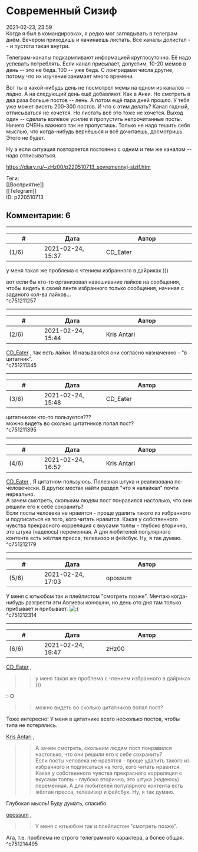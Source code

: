 Современный Сизиф
=================

  
2021-02-23, 23:59  
 Когда я был в командировках, я редко мог заглядывать в телеграм днём. Вечером приходишь и начинаешь листать. Все каналы долистал -- и пустота такая внутри.   
   
 Телеграм-каналы подкармливают информацией круглосуточно. Её надо успевать потреблять. Если канал присылает, допустим, 10-20 мемов в день -- это не беда. 100 -- уже беда. С лонгридами числа другие, потому что их изучение занимает много времени.   
   
 Вот ты в какой-нибудь день не посмотрел мемы на одном из каналов -- ладно. А на следующий день ещё добавляют. Как в Анки. Но смотреть в два раза больше постов -- лень. А потом ещё пара дней прошло. У тебя уже может висеть 200-300 постов. И что с этим делать? Канал годный, отписываться не хочется. Но листать всё это тоже не хочется. Выход один -- сделать волевое усилие и пропустить непрочитанные посты. Ничего ОЧЕНЬ важного так не пропустишь. Только не надо тешить себя мыслью, что когда-нибудь вернёшься и всё дочитаешь, досмотришь. Этого не будет.   
   
 Ну а если ситуация повторяется постоянно с одним и тем же каналом -- надо отписываться.   
  
<https://diary.ru/~zHz00/p220510713_sovremennyj-sizif.htm>  
  
Теги:  
[[Восприятие]]  
[[Telegram]]  
ID: p220510713  


Комментарии: 6
--------------

  


---



|         #         |              Дата              |                     Автор                     |           ID           |
| --- | --- | --- | --- |
| (1/6) | 2021-02-24, 15:37 | CD\_Eater | c751211257 |

  
 у меня такая же проблема с чтением избранного в дайриках )))   
   
 вот если бы кто-то организовал навешивание лайков на сообщения, чтобы видеть в своей ленте избранного только сообщения, начиная с заданого кол-ва лайков...   
 ^c751211257

---



|         #         |              Дата              |                     Автор                     |           ID           |
| --- | --- | --- | --- |
| (2/6) | 2021-02-24, 15:44 | Kris Antari | c751211345 |

  
  [CD\_Eater](http://cd-eater.diary.ru "Записки ДискоЕда")  , так есть лайки. И называются они согласно назначению - "в цитатник".   
 ^c751211345

---



|         #         |              Дата              |                     Автор                     |           ID           |
| --- | --- | --- | --- |
| (3/6) | 2021-02-24, 15:48 | CD\_Eater | c751211395 |

  
 цитатником кто-то пользуется???   
 можно видеть во сколько цитатников попал пост?   
 ^c751211395

---



|         #         |              Дата              |                     Автор                     |           ID           |
| --- | --- | --- | --- |
| (4/6) | 2021-02-24, 16:52 | Kris Antari | c751212179 |

  
  [CD\_Eater](http://cd-eater.diary.ru "Записки ДискоЕда")  , Я цитатном пользуюсь. Полезная штука и реализована по-человечески. В других местах найти раздел "что я налайкал" почти нереально.   
 А зачем смотреть, скольким людям пост понравился настолько, что они решили его к себе сохранить?   
 Если посты человека не нравятся - проще удалить такого из избранного и подписаться на того, кого читать нравится. Какая у собственного чувства прекрасного корреляция с вкусами толпы - глубоко вторично, это штука (надеюсь) переменная. А для любителей популярного контента есть жёлтая пресса, телевизор и фейсбук. Ну, я так думаю.   
 ^c751212179

---



|         #         |              Дата              |                     Автор                     |           ID           |
| --- | --- | --- | --- |
| (5/6) | 2021-02-24, 17:03 | opossum | c751212314 |

  
 У меня с ютьюбом так и плейлистом "смотреть позже". Мечтаю когда-нибудь разгрести эти Авгиевы конюшни, но день ото дня там только прибывает и прибывает. ![:(](http://static.diary.ru/picture/1146.gif)   
 ^c751212314

---



|         #         |              Дата              |                     Автор                     |           ID           |
| --- | --- | --- | --- |
| (6/6) | 2021-02-24, 19:47 | zHz00 | c751214495 |

  
  [CD\_Eater](http://cd-eater.diary.ru "Записки ДискоЕда")  ,   
 >>у меня такая же проблема с чтением избранного в дайриках )))   
   
 :-О   
   
 >>можно видеть во сколько цитатников попал пост?   
   
 Тоже интересно! У меня в цитатнике всего несколько постов, чтобы типа не потерялись.   
   
  [Kris Antari](http://Kris-Antari.diary.ru "Animus Vox")  ,   
   
 >>А зачем смотреть, скольким людям пост понравился настолько, что они решили его к себе сохранить?   
 Если посты человека не нравятся - проще удалить такого из избранного и подписаться на того, кого читать нравится. Какая у собственного чувства прекрасного корреляция с вкусами толпы - глубоко вторично, это штука (надеюсь) переменная. А для любителей популярного контента есть жёлтая пресса, телевизор и фейсбук. Ну, я так думаю.   
   
 Глубокая мысль! Буду думать, спасибо.   
   
  [opossum](http://pssm.diary.ru "змей о двух головах")  ,   
 >>У меня с ютьюбом так и плейлистом "смотреть позже".   
   
 Ага, т.е. проблема не строго телеграмного характера, а более общая.   
 ^c751214495